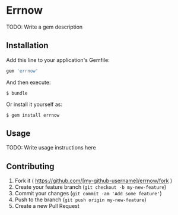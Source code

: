 # Errnow

TODO: Write a gem description

## Installation

Add this line to your application's Gemfile:

```ruby
gem 'errnow'
```

And then execute:

    $ bundle

Or install it yourself as:

    $ gem install errnow

## Usage

TODO: Write usage instructions here

## Contributing

1. Fork it ( https://github.com/[my-github-username]/errnow/fork )
2. Create your feature branch (`git checkout -b my-new-feature`)
3. Commit your changes (`git commit -am 'Add some feature'`)
4. Push to the branch (`git push origin my-new-feature`)
5. Create a new Pull Request
